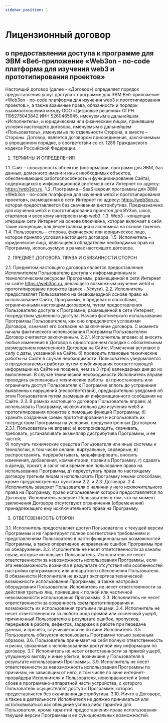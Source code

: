 ```yaml
---
sidebar_position: 1
---
```

# Лицензионный договор
## о предоставлении доступа к программе для ЭВМ «Веб-приложение «Web3on - no-code платформа для изучения web3 и прототипирования проектов»


Настоящий договор (далее  - «Договор») определяет порядок предоставления услуг доступа к программе для ЭВМ Веб-приложение «Web3on - no-code платформа для изучения web3 и прототипирования проектов.», а также взаимные права, обязанности и порядок взаимоотношений между ООО «Цифровые решения» ОГРН 1195275043842 ИНН 5260465945, именуемым в дальнейшем «Исполнитель», и юридическим или физическим лицом, принявшим условия настоящего договора, именуемым в дальнейшем «Пользователь», именуемые по отдельности Сторона, а вместе – Стороны.
Договор, является договором присоединения, заключаемым в упрощенном порядке, в соответствии со ст. 1286 Гражданского кодекса Российской Федерации. 

1. ТЕРМИНЫ И ОПРЕДЕЛЕНИЯ

1.1. Сайт – совокупность объектов (информации,  программ для ЭВМ, баз данных, доменного имени и иных необходимых объектов, обеспечивающих работоспособность и функционирование Сайта), содержащихся в информационной системе в сети Интернет по адресу: https://web3on.ru.
           1.2. Программа – SaaS-версия программы для ЭВМ «Web3on - no-code платформа для изучения web3 и прототипирования проектов», размещенная в сети Интернет по адресу: https://web3on.ru, которая предоставляется без скачивания дистрибутива. Предназначена для изучения web3 и прототипирования проектов для ВУЗов, школ, стартапов и всех кому интересен мир web3.
	1.3. Web3 - концепция итерации сети Интернет на основе блокчейна, которая включает в себя такие концепции, как децентрализация и экономика на основе токенов.
1.4. Пользователь – сторона, физическое или юридическое лицо, которое приняло условия настоящего договора.
1.5. Исполнитель – юридическое лицо, являющееся обладателем необходимых прав на Программу, используемую в рамках настоящего договора.

2. ПРЕДМЕТ ДОГОВОРА. 
ПРАВА И ОБЯЗАННОСТИ СТОРОН

2.1. Предметом настоящего договора является предоставление Исполнителем Пользователю доступа к информационным и технологическим ресурсам Программы, размещенной в сети Интернет на сайте https://web3on.ru, делающего возможным изучение web3 и прототипирование проектов (далее - Услуги).
2.2. Исполнитель предоставляет Пользователю на безвозмездной основе право на использование Сайта, Программы, в пределах и способами, ограниченными настоящим договором, путем предоставления Пользователю доступа к Программе, размещенной в сети Интернет, посредством удаленного доступа.
Начало фактического использования Программы Пользователем, как оно определяется условиями Договора, означает его согласие на заключение договора. С момента начала фактического использования Программы Пользователем Договор считается заключенным.
2.2.1. Исполнитель вправе: 
а) вносить любые изменения в Договор в одностороннем порядке с обязательным размещением измененного Договора на Сайте. Изменения вступают в силу с даты, указанной на Сайте. 
б) проводить плановые технические работы на Сайте в случае необходимости. Пользователь уведомляется о предполагаемых работах путем опубликования соответствующей информации на Сайте не позднее, чем за 3 (три) календарных дня  до их выполнения. В случае технической необходимости Исполнитель вправе проводить внеплановые технические работы.
в) приостановить или ограничить доступ Пользователя к Программе вплоть до устранения выявленных нарушений (несоответствий), предварительно уведомив об этом Пользователя путем размещения информационного сообщения на Сайте.
2.3. В рамках настоящего договора Пользователь вправе:
а) использовать Программу,  исключительно для изучения web3 и прототипирования проектов с помощью функций Программы;
б) хранить созданные схемы прототипирования и использовать их посредством Программы на условиях, предусмотренных Договором.
 2.3.1. Пользователь не вправе:
а) воспроизводить, скачивать, требовать, устанавливать экземпляр дистрибутива  Программы, и ее частей;  
б) получать технические средства Пользователя или иные системы и технологии, в том числе онлайн, виртуальные, серверные; 
в) распространять, перерабатывать, модифицировать, вносить изменения, добавления, комментарии, правки в Программу.
г) сдавать в аренду, прокат, в залог или временное пользование права на использование Программы, 
д) переуступать права по настоящему договору третьим лицам и использовать Программу иными способами, кроме предусмотренных пунктами 2.2. и 2.3. Договора.
2.4. Исполнитель заверяет Пользователя о наличии у него исключительного права на Программу, право использования которой предоставляется по Договору.
Исполнитель заверяет Пользователя в том, что на момент заключения Договора отсутствуют ограничения (обременения) принадлежащего ему исключительного права на Программу.

3. ОТВЕТСВЕННОСТЬ СТОРОН

3.1. Исполнитель предоставляет доступ Пользователю к текущей версии Программы и не гарантирует полное соответствие требованиям и представлениям Пользователя в части функциональных возможностей Программы, а также оперативное исправление ошибок Программы при их обнаружении.
3.2. Исполнитель не несет ответственности за каналы связи, которые использует Пользователь. Исполнитель не несет ответственности за невозможность использования Программы, если эта невозможность возникла в результате отсутствия или особенностей настройки программного или аппаратного обеспечения Пользователя. В обязанности Исполнителя не входит экспертиза технической возможности использования Программы, а также настройка оборудования Пользователя. Исполнитель не несет ответственности за действия третьих лиц, приведшие к полной или частичной невозможности использования Программы.
3.3. Исполнитель не несет ответственности за сохранность схем прототипирования и возможность их использования третьими лицами.
3.4. Исполнитель не несет ответственности за любого рода прямой или косвенный ущерб, причиненный Пользователю в результате ошибок, пропусков, перерывов в работе, дефектов, задержек в работе при передаче данных, и прочего, случившегося не по вине Исполнителя.
3.5. Пользователь обязуется использовать Программу только законным образом.
3.6. Пользователь принимает на себя полную ответственность и риски, связанные с использованием доступной ему информации по договору.
3.7. Исполнитель не несет ответственности за прямой ущерб, упущенную выгоду и иные убытки, возникшие у Пользователя в результате использования Программы.
3.9. Исполнитель не несет ответственности за невозможность использования Программы по причинам, не зависящим от него, в том числе по вине интернет-провайдера Исполнителя и Пользователя, неисправностей и (или) сбоев в программно-аппаратной части устройства, с которого Пользователь осуществляет доступ к Программе.
которая предоставляется без скачивания дистрибутива.
3.10. Ничто в Договоре, а также в деятельности Исполнителя не должно приниматься или истолковываться как обещание успеха либо гарантий для Пользователя, кроме гарантий предоставления права использования текущей версии Программы и ее функциональных возможностей.





